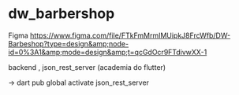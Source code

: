 # dw_barbershop
Figma https://www.figma.com/file/FTkFmMrmIMUipkJ8FrcWfb/DW-Barbeshop?type=design&amp;node-id=0%3A1&amp;mode=design&amp;t=qcGdOcr9FTdivwXX-1

backend , json_rest_server (academia do flutter)

-> dart pub global activate json_rest_server